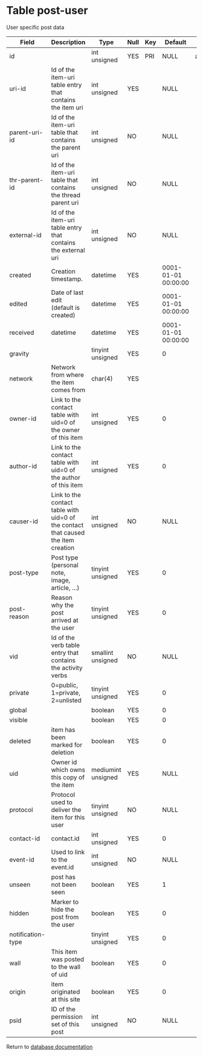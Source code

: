 Table post-user
===========
User specific post data

| Field | Description | Type | Null | Key | Default | Extra |
| ----- | ----------- | ---- | ---- | --- | ------- | ----- |
| id |  | int unsigned | YES | PRI | NULL | auto_increment |    
| uri-id | Id of the item-uri table entry that contains the item uri | int unsigned | YES |  | NULL |  |    
| parent-uri-id | Id of the item-uri table that contains the parent uri | int unsigned | NO |  | NULL |  |    
| thr-parent-id | Id of the item-uri table that contains the thread parent uri | int unsigned | NO |  | NULL |  |    
| external-id | Id of the item-uri table entry that contains the external uri | int unsigned | NO |  | NULL |  |    
| created | Creation timestamp. | datetime | YES |  | 0001-01-01 00:00:00 |  |    
| edited | Date of last edit (default is created) | datetime | YES |  | 0001-01-01 00:00:00 |  |    
| received | datetime | datetime | YES |  | 0001-01-01 00:00:00 |  |    
| gravity |  | tinyint unsigned | YES |  | 0 |  |    
| network | Network from where the item comes from | char(4) | YES |  |  |  |    
| owner-id | Link to the contact table with uid=0 of the owner of this item | int unsigned | YES |  | 0 |  |    
| author-id | Link to the contact table with uid=0 of the author of this item | int unsigned | YES |  | 0 |  |    
| causer-id | Link to the contact table with uid=0 of the contact that caused the item creation | int unsigned | NO |  | NULL |  |    
| post-type | Post type (personal note, image, article, ...) | tinyint unsigned | YES |  | 0 |  |    
| post-reason | Reason why the post arrived at the user | tinyint unsigned | YES |  | 0 |  |    
| vid | Id of the verb table entry that contains the activity verbs | smallint unsigned | NO |  | NULL |  |    
| private | 0=public, 1=private, 2=unlisted | tinyint unsigned | YES |  | 0 |  |    
| global |  | boolean | YES |  | 0 |  |    
| visible |  | boolean | YES |  | 0 |  |    
| deleted | item has been marked for deletion | boolean | YES |  | 0 |  |    
| uid | Owner id which owns this copy of the item | mediumint unsigned | YES |  | NULL |  |    
| protocol | Protocol used to deliver the item for this user | tinyint unsigned | NO |  | NULL |  |    
| contact-id | contact.id | int unsigned | YES |  | 0 |  |    
| event-id | Used to link to the event.id | int unsigned | NO |  | NULL |  |    
| unseen | post has not been seen | boolean | YES |  | 1 |  |    
| hidden | Marker to hide the post from the user | boolean | YES |  | 0 |  |    
| notification-type |  | tinyint unsigned | YES |  | 0 |  |    
| wall | This item was posted to the wall of uid | boolean | YES |  | 0 |  |    
| origin | item originated at this site | boolean | YES |  | 0 |  |    
| psid | ID of the permission set of this post | int unsigned | NO |  | NULL |  |    

Return to [database documentation](help/database)
